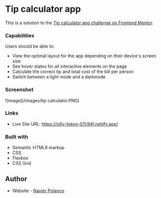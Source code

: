 # Tip calculator app 

This is a solution to the [Tip calculator app challenge on Frontend Mentor](https://www.frontendmentor.io/challenges/tip-calculator-app-ugJNGbJUX).





### Capabilities 

Users should be able to:

- View the optimal layout for the app depending on their device's screen size
- See hover states for all interactive elements on the page
- Calculate the correct tip and total cost of the bill per person
- Switch between a light mode and a darkmode

### Screenshot

![image](/images/tip calculator.PNG)


### Links

- Live Site URL: https://jolly-liskov-07c94f.netlify.app/



### Built with

- Semantic HTML6 markup
- CSS 
- Flexbox
- CSS Grid




## Author

- Website - [Navier Polanco](https://github.com/Navip10)




